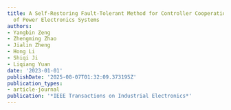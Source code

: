 ```yaml
---
title: A Self-Restoring Fault-Tolerant Method for Controller Cooperation Simulation
  of Power Electronics Systems
authors:
- Yangbin Zeng
- Zhengming Zhao
- Jialin Zheng
- Hong Li
- Shiqi Ji
- Liqiang Yuan
date: '2023-01-01'
publishDate: '2025-08-07T01:32:09.373195Z'
publication_types:
- article-journal
publication: '*IEEE Transactions on Industrial Electronics*'
---
```

